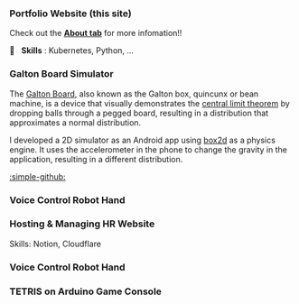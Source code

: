 

### Portfolio Website (this site)

Check out the [**About tab**](about/overview.md) for more infomation!!

:wrench: &nbsp; **Skills** : Kubernetes, Python, ...

### Galton Board Simulator

The [Galton Board](https://en.wikipedia.org/wiki/Galton_board), also known as the Galton box, quincunx or bean machine, is a device that visually demonstrates the [central limit theorem](https://en.wikipedia.org/wiki/Central_limit_theorem) by dropping balls through a pegged board, resulting in a distribution that approximates a normal distribution.

I developed a 2D simulator as an Android app using [box2d](https://github.com/erincatto/box2d) as a physics engine. It uses the accelerometer in the phone to change the gravity in the application, resulting in a different distribution.

<a href="https://github.com/ttktjmt/galtonboard-qt" title="Source Code">
    :simple-github:
</a>

### Voice Control Robot Hand



### Hosting & Managing HR Website

Skills: Notion, Cloudflare 
    
### Voice Control Robot Hand



### TETRIS on Arduino Game Console


